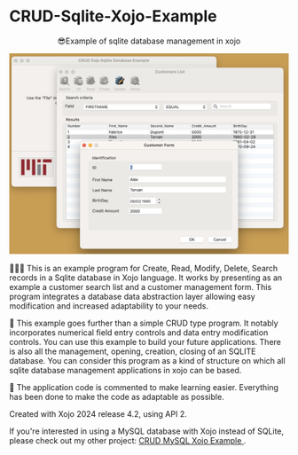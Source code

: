 # CRUD-Sqlite-Xojo-Example

 <p align="center" >😎Example of sqlite database management in xojo </p>

<p align="center">
  <img src="https://github.com/Fab2bprog/CRUD-Sqlite-Xojo-Example/blob/main/pictures/screen_picture.png" width="650" title="CRUD-Sqlite-Xojo-Example">
 </p>

👨🏻‍🏫 This is an example program for Create, Read, Modify, Delete, Search records in a Sqlite database in Xojo language. It works by presenting as an example a customer search list and a customer management form. This program integrates a database data abstraction layer allowing easy modification and increased adaptability to your needs.

🤖 This example goes further than a simple CRUD type program. It notably incorporates numerical field entry controls and data entry modification controls. You can use this example to build your future applications. There is also all the management, opening, creation, closing of an SQLITE database.
You can consider this program as a kind of structure on which all sqlite database management applications in xojo can be based.

🛟 The application code is commented to make learning easier. Everything has been done to make the code as adaptable as possible.

Created with Xojo 2024 release 4.2, using API 2.

<p>If you're interested in using a MySQL database with Xojo instead of SQLite, please check out my other project: 
  <a href="https://github.com/Fab2bprog/CRUD-MySQL-Xojo-Example" target="_blank">
    CRUD MySQL Xojo Example
  </a>.
</p>
